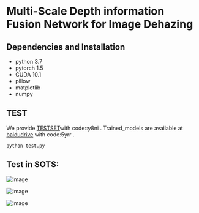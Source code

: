 # Multi-Scale Depth information Fusion Network for Image Dehazing

## Dependencies and Installation

- python 3.7
- pytorch 1.5
- CUDA 10.1
- pillow
- matplotlib
- numpy

## TEST
We provide [TESTSET](https://pan.baidu.com/s/1Rkj-lskGT2UmWFoOtPeNmw)with code::y8ni .
Trained_models are available at [baidudrive](https://pan.baidu.com/s/1lLI-FEZAnqacpTV5nJ6K-w) with code:5yrr .

`python test.py`


## Test in SOTS:
![image](https://github.com/CCECfgd/MSDFN/blob/master/fig/indoor.jpg)

![image](https://github.com/CCECfgd/MSDFN/blob/master/fig/outdoor.jpg)

![image](https://github.com/CCECfgd/MSDFN/blob/master/fig/real.jpg)

